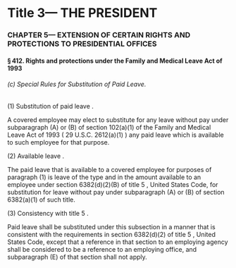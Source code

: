 
# Title 3— THE PRESIDENT
### CHAPTER 5— EXTENSION OF CERTAIN RIGHTS AND PROTECTIONS TO PRESIDENTIAL OFFICES
#### § 412. Rights and protections under the Family and Medical Leave Act of 1993
###### (c) Special Rules for Substitution of Paid Leave.

(1) Substitution of paid leave .

A covered employee may elect to substitute for any leave without pay under subparagraph (A) or (B) of section 102(a)(1) of the Family and Medical Leave Act of 1993 ( 29 U.S.C. 2612(a)(1) ) any paid leave which is available to such employee for that purpose.

(2) Available leave .

The paid leave that is available to a covered employee for purposes of paragraph (1) is leave of the type and in the amount available to an employee under section 6382(d)(2)(B) of title 5 , United States Code, for substitution for leave without pay under subparagraph (A) or (B) of section 6382(a)(1) of such title.

(3) Consistency with title 5 .

Paid leave shall be substituted under this subsection in a manner that is consistent with the requirements in section 6382(d)(2) of title 5 , United States Code, except that a reference in that section to an employing agency shall be considered to be a reference to an employing office, and subparagraph (E) of that section shall not apply.
